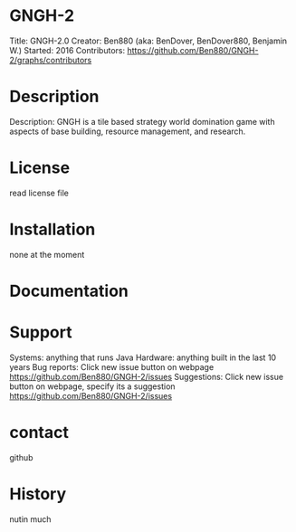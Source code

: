 # GNGH-2
Title: GNGH-2.0
Creator: Ben880 (aka: BenDover, BenDover880, Benjamin W.)
Started: 2016
Contributors: https://github.com/Ben880/GNGH-2/graphs/contributors

# Description
Description: GNGH is a tile based strategy world domination game with aspects of base building, resource management, and research.

# License
read license file

# Installation
none at the moment

# Documentation
# Support
Systems: anything that runs Java
Hardware: anything built in the last 10 years
Bug reports: Click new issue button on webpage https://github.com/Ben880/GNGH-2/issues
Suggestions: Click new issue button on webpage, specify its a suggestion https://github.com/Ben880/GNGH-2/issues

# contact
github
# History
nutin much

